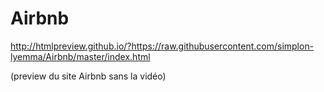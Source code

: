 # Airbnb
http://htmlpreview.github.io/?https://raw.githubusercontent.com/simplon-lyemma/Airbnb/master/index.html

(preview du site Airbnb sans la vidéo)
